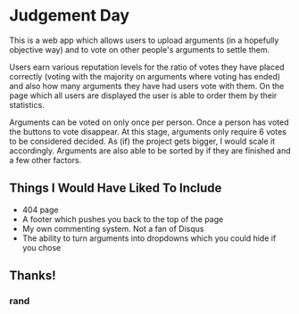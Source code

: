 # Judgement Day

This is a web app which allows users to upload arguments (in a hopefully objective
way) and to vote on other people's arguments to settle them.

Users earn various reputation levels for the ratio of votes they have placed correctly
(voting with the majority on arguments where voting has ended) and also how many 
arguments they have had users vote with them. On the page which all users are
displayed the user is able to order them by their statistics.

Arguments can be voted on only once per person. Once a person has voted the 
buttons to vote disappear. At this stage, arguments only require 6 votes to be
considered decided. As (if) the project gets bigger, I would scale it accordingly.
Arguments are also able to be sorted by if they are finished and a few other
factors.

## Things I Would Have Liked To Include

* 404 page
* A footer which pushes you back to the top of the page
* My own commenting system. Not a fan of Disqus
* The ability to turn arguments into dropdowns which you could hide if you chose

## Thanks!

### rand


